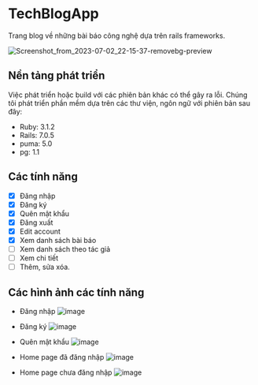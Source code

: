 # TechBlogApp
Trang blog về những bài báo công nghệ dựa trên rails frameworks.

![Screenshot_from_2023-07-02_22-15-37-removebg-preview](https://github.com/ricky-go-tran/TechBlogApp/assets/136413699/379e6820-f67d-4432-b477-f2c9bcb3c39a)

## Nền tảng phát triển

Việc phát triển hoặc build với các phiên bản khác có thể gây ra lỗi.
Chúng tôi phát triển phần mềm dựa trên các thư viện, ngôn ngữ với phiên bản sau đây:
  - Ruby: 3.1.2
  - Rails: 7.0.5
  - puma: 5.0
  - pg: 1.1

 ## Các tính năng
 - [x] Đăng nhập
 - [x] Đăng ký
 - [x] Quên mật khẩu
 - [X] Đăng xuất
 - [x] Edit account
 - [x] Xem danh sách bài báo
 - [ ] Xem danh sách theo tác giả
 - [ ] Xem chi tiết
 - [ ] Thêm, sửa xóa.
## Các hình ảnh các tính năng
- Đăng nhập
![image](https://github.com/ricky-go-tran/TechBlogApp/assets/136413699/bdbaaf98-bb89-4c13-be62-51ec81cc2fc8)

- Đăng ký
![image](https://github.com/ricky-go-tran/TechBlogApp/assets/136413699/8ed93204-6e69-404e-a64a-2f51dde12aab)

- Quên mật khẩu
![image](https://github.com/ricky-go-tran/TechBlogApp/assets/136413699/724dfa07-434f-44be-9979-87483caf1b46)

- Home page đã đăng nhập
![image](https://github.com/ricky-go-tran/TechBlogApp/assets/136413699/871babd9-a6e7-4b42-9c7b-7fbc34c07443)

- Home page chưa đăng nhập
![image](https://github.com/ricky-go-tran/TechBlogApp/assets/136413699/917abfcb-bcc4-49f3-9a34-57eb7955f092)
